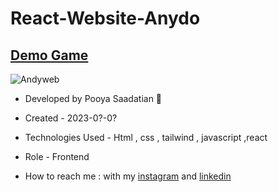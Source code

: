 # React-Website-Anydo
## [Demo Game](https://react-website-anydo.vercel.app/)

![Andyweb](https://github.com/p-stn/React-website-Anydo/assets/63667741/728dcefa-2dfa-4f5e-ab2d-3732f2e5b1cf)






- Developed by Pooya Saadatian 🤙

-  Created - 2023-0?-0?

- Technologies Used - Html , css , tailwind , javascript ,react 

- Role - Frontend

- How to reach me : with my [instagram](https://instagram.com/poya_saadatian) and [linkedin](https://linkedin.com/in/pooya-saadatian-35ab24278)
